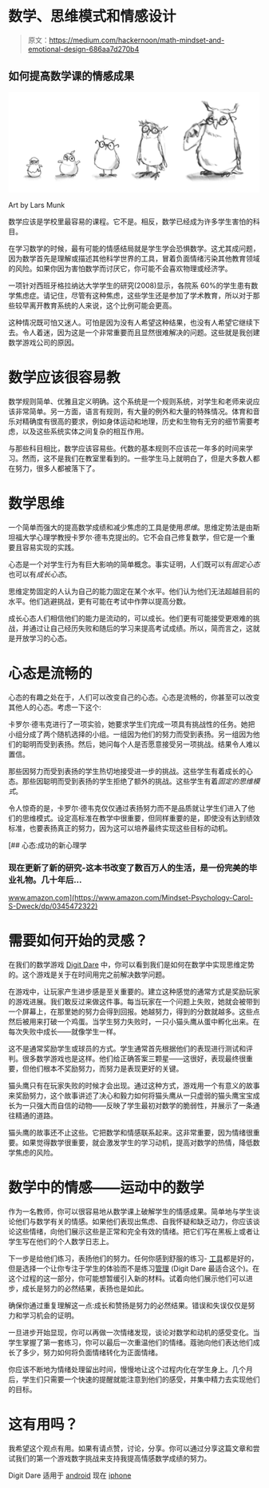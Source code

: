 # 数学、思维模式和情感设计

> 原文：<https://medium.com/hackernoon/math-mindset-and-emotional-design-686aa7d270b4>

## 如何提高数学课的情感成果

![](img/53160432c20366d3418a4c1085e8efbd.png)

Art by Lars Munk

数学应该是学校里最容易的课程。它不是。相反，数学已经成为许多学生害怕的科目。

在学习数学的时候，最有可能的情感结局就是学生学会恐惧数学。这尤其成问题，因为数学首先是理解或描述其他科学世界的工具，冒着负面情绪污染其他教育领域的风险。如果你因为害怕数学而讨厌它，你可能不会喜欢物理或经济学。

一项针对西班牙格拉纳达大学学生的研究(2008)显示，各院系 60%的学生患有数学焦虑症。请记住，尽管有这种焦虑，这些学生还是参加了学术教育，所以对于那些较早离开教育系统的人来说，这个比例可能会更高。

这种情况既可怕又迷人。可怕是因为没有人希望这种结果，也没有人希望它继续下去。令人着迷，因为这是一个非常重要而且显然很难解决的问题。这些就是我创建数学游戏公司的原因。

# 数学应该很容易教

数学规则简单、优雅且定义明确。这个系统是一个规则系统，对学生和老师来说应该非常简单。另一方面，语言有规则，有大量的例外和大量的特殊情况。体育和音乐对精确度有很高的要求，例如身体运动和地理，历史和生物有无穷的细节需要考虑，以及这些系统实体之间复杂的相互作用。

与那些科目相比，数学应该容易些。代数的基本规则不应该花一年多的时间来学习。然而，这不是我们在教室里看到的。一些学生马上就明白了，但是大多数人都在努力，很多人都被落下了。

# **数学思维**

一个简单而强大的提高数学成绩和减少焦虑的工具是使用*思维*。思维定势法是由斯坦福大学心理学教授卡罗尔·德韦克提出的。它不会自己修复数学，但它是一个重要且容易实现的实践。

心态是一个对学生行为有巨大影响的简单概念。事实证明，人们既可以有*固定心态*也可以有*成长心态*。

思维定势固定的人认为自己的能力固定在某个水平。他们认为他们无法超越目前的水平。他们逃避挑战，更有可能在考试中作弊以提高分数。

成长心态人们相信他们的能力是流动的，可以成长。他们更有可能接受更艰难的挑战，并通过让自己经历失败和随后的学习来提高考试成绩。所以，简而言之，这就是开放学习的心态。

# 心态是流畅的

心态的有趣之处在于，人们可以改变自己的心态。心态是流畅的，你甚至可以改变其他人的心态。考虑一下这个:

卡罗尔·德韦克进行了一项实验，她要求学生们完成一项具有挑战性的任务。她把小组分成了两个随机选择的小组。一组因为他们的努力而受到表扬。另一组因为他们的聪明而受到表扬。然后，她问每个人是否愿意接受另一项挑战。结果令人难以置信。

那些因努力而受到表扬的学生热切地接受进一步的挑战。这些学生有着成长的心态。那些因聪明而受到表扬的学生拒绝了额外的挑战。这些学生有着*固定的思维模式*。

令人惊奇的是，卡罗尔·德韦克仅仅通过表扬努力而不是品质就让学生们进入了他们的思维模式。设定高标准在教学中很重要，但同样重要的是，即使没有达到绩效标准，也要表扬真正的努力，因为这可以培养最终实现这些目标的动机。

[](https://www.amazon.com/Mindset-Psychology-Carol-S-Dweck/dp/0345472322) [## 心态:成功的新心理学

### 现在更新了新的研究-这本书改变了数百万人的生活，是一份完美的毕业礼物。几十年后…

www.amazon.com](https://www.amazon.com/Mindset-Psychology-Carol-S-Dweck/dp/0345472322) 

# 需要如何开始的灵感？

在我们的数学游戏 [Digit Dare](https://www.facebook.com/DigitDare/) 中，你可以看到我们是如何在数学中实现思维定势的。这个游戏是关于在时间用完之前解决数学问题。

在游戏中，让玩家产生进步感是至关重要的。建立这种感觉的通常方式是奖励玩家的游戏进展。我们敢反过来做这件事。每当玩家在一个问题上失败，她就会被带到一个屏幕上，在那里她的努力会得到回报。她越努力，得到的分数就越多。这些点然后被用来打破一个鸡蛋。当学生努力失败时，一只小猫头鹰从蛋中孵化出来。在每次失败中成长——就像学生一样。

这不是通常奖励学生或球员的方式。学生通常首先根据他们的表现进行测试和评判。很多数学游戏也是这样。他们给正确答案三颗星——这很好，表现最终很重要，但他们根本不奖励努力，而努力是表现更好的关键。

猫头鹰只有在玩家失败的时候才会出现。通过这种方式，游戏用一个有意义的故事来奖励努力，这个故事讲述了决心和毅力如何将猫头鹰从一只虚弱的猫头鹰宝宝成长为一只强大而自信的动物——反映了学生最初对数学的脆弱性，并展示了一条通往精通的道路。

猫头鹰的故事还不止这些。它把数学和情感联系起来。这非常重要，因为情绪很重要。如果觉得数学很重要，就会激发学生的学习动机，提高对数学的热情，降低数学焦虑的风险。

# 数学中的情感——运动中的数学

作为一名教师，你可以很容易地从数学课上破解学生的情感成果。简单地与学生谈论他们与数学有关的情感。如果他们表现出焦虑、自我怀疑和缺乏动力，你应该谈论这些情绪，向他们展示这些是正常和完全有效的情绪。把它们写在黑板上或者让学生写在他们的个人数学日志上。

下一步是给他们练习，表扬他们的努力。任何你感到舒服的练习- [工具](https://hackernoon.com/tagged/tool)都是好的，但是选择一个让你专注于学生的体验而不是练习[管理](https://hackernoon.com/tagged/management) (Digit Dare 最适合这个)。在这个过程的这一部分，你可能想暂缓引入新的材料。试着向他们展示他们可以进步，成长是努力的必然结果，表扬也是如此。

确保你通过重复理解这一点:成长和赞扬是努力的必然结果。错误和失误仅仅是努力和学习机会的证明。

一旦进步开始显现，你可以再做一次情绪发现，谈论对数学和动机的感受变化。当学生掌握了第一套练习，你可以最后一次重温他们的情绪。蔻驰向他们表达他们成长了多少，努力如何将负面情绪转化为正面情绪。

你应该不断地为情绪处理留出时间，慢慢地让这个过程内化在学生身上。几个月后，学生们只需要一个快速的提醒就能注意到他们的感受，并集中精力去实现他们的目标。

# 这有用吗？

我希望这个观点有用。如果有请点赞，讨论，分享。你可以通过分享这篇文章和尝试我们的第一个游戏数字挑战来支持我提高情感数学成绩的努力。

Digit Dare 适用于 [android](https://play.google.com/store/apps/details?id=com.perseveregames.get9) 现在 [iphone](https://itunes.apple.com/dk/app/get9/id1129147540?mt=8)
